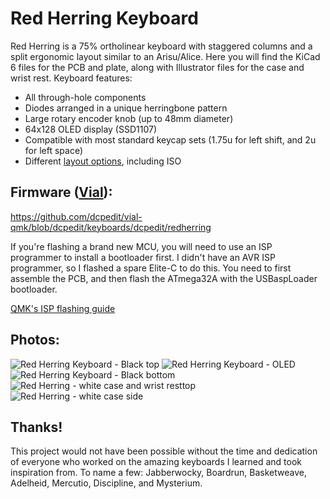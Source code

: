 # Red Herring Keyboard

Red Herring is a 75% ortholinear keyboard with staggered columns and a split ergonomic layout similar to an Arisu/Alice.  Here you will find the KiCad 6 files for the PCB and plate, along with Illustrator files for the case and wrist rest. Keyboard features:
- All through-hole components
- Diodes arranged in a unique herringbone pattern
- Large rotary encoder knob (up to 48mm diameter)
- 64x128 OLED display (SSD1107)
- Compatible with most standard keycap sets (1.75u for left shift, and 2u for left space)
- Different [layout options](http://www.keyboard-layout-editor.com/#/gists/cf2afd92ae2ac742f6cb94146715b537), including ISO

## Firmware ([Vial](https://get.vial.today/)):

https://github.com/dcpedit/vial-qmk/blob/dcpedit/keyboards/dcpedit/redherring

If you're flashing a brand new MCU, you will need to use an ISP programmer to install a bootloader first. I didn't have an AVR ISP programmer, so I flashed a spare Elite-C to do this.  You need to first assemble the PCB, and then flash the ATmega32A with the USBaspLoader bootloader.

[QMK's ISP flashing guide](https://github.com/qmk/qmk_firmware/blob/master/docs/isp_flashing_guide.md)


## Photos:
![Red Herring Keyboard - Black top](https://user-images.githubusercontent.com/800930/158265769-0780c26f-19fc-43e6-8f18-dc18801a05b9.jpg)
![Red Herring Keyboard - OLED](https://user-images.githubusercontent.com/800930/158265796-0049029c-a28b-4969-a473-041e2fd8fc41.jpg)
![Red Herring Keyboard - Black bottom](https://user-images.githubusercontent.com/800930/158265809-506c2c17-90a2-461c-805a-edcc67ee4858.jpg)
![Red Herring - white case and wrist resttop](https://user-images.githubusercontent.com/800930/158265839-f2421fac-abe0-415c-9541-d5451b20d82e.jpg)
![Red Herring - white case side](https://user-images.githubusercontent.com/800930/158265849-ca704bb8-14d1-48b8-b6d9-3dff6fe22589.jpg)

## Thanks!
This project would not have been possible without the time and dedication of everyone who worked on the amazing keyboards I learned and took inspiration from.  To name a few: Jabberwocky, Boardrun, Basketweave, Adelheid, Mercutio, Discipline, and Mysterium.